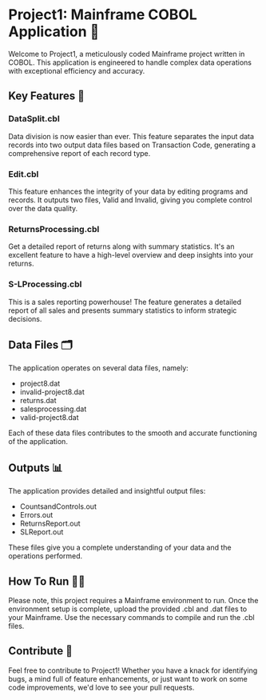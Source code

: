 # Project1: Mainframe COBOL Application 🚀

Welcome to Project1, a meticulously coded Mainframe project written in COBOL. This application is engineered to handle complex data operations with exceptional efficiency and accuracy. 

## Key Features 🔑

### DataSplit.cbl
Data division is now easier than ever. This feature separates the input data records into two output data files based on Transaction Code, generating a comprehensive report of each record type.

### Edit.cbl
This feature enhances the integrity of your data by editing programs and records. It outputs two files, Valid and Invalid, giving you complete control over the data quality.

### ReturnsProcessing.cbl
Get a detailed report of returns along with summary statistics. It's an excellent feature to have a high-level overview and deep insights into your returns.

### S-LProcessing.cbl
This is a sales reporting powerhouse! The feature generates a detailed report of all sales and presents summary statistics to inform strategic decisions.

## Data Files 🗂️
The application operates on several data files, namely:

- project8.dat
- invalid-project8.dat
- returns.dat
- salesprocessing.dat
- valid-project8.dat

Each of these data files contributes to the smooth and accurate functioning of the application.

## Outputs 📊
The application provides detailed and insightful output files:

- CountsandControls.out
- Errors.out
- ReturnsReport.out
- SLReport.out

These files give you a complete understanding of your data and the operations performed.

## How To Run 🏃‍♀️
Please note, this project requires a Mainframe environment to run. Once the environment setup is complete, upload the provided .cbl and .dat files to your Mainframe. Use the necessary commands to compile and run the .cbl files.

## Contribute 🤝
Feel free to contribute to Project1! Whether you have a knack for identifying bugs, a mind full of feature enhancements, or just want to work on some code improvements, we'd love to see your pull requests.
